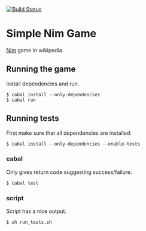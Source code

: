 [![Build Status](https://travis-ci.org/keveri/nim-haskell.png)](https://travis-ci.org/keveri/nim-haskell)

# Simple Nim Game

[Nim](http://en.wikipedia.org/wiki/Nim) game in wikipedia.

## Running the game

Install dependencies and run.

```
$ cabal install --only-dependencies
$ cabal run
```

## Running tests

First make sure that all dependencies are installed:

```
$ cabal install --only-dependencies --enable-tests
```
### cabal

Only gives return code suggesting success/failure.

```
$ cabal test
```

### script

Script has a nice output.

```
$ sh run_tests.sh
```
